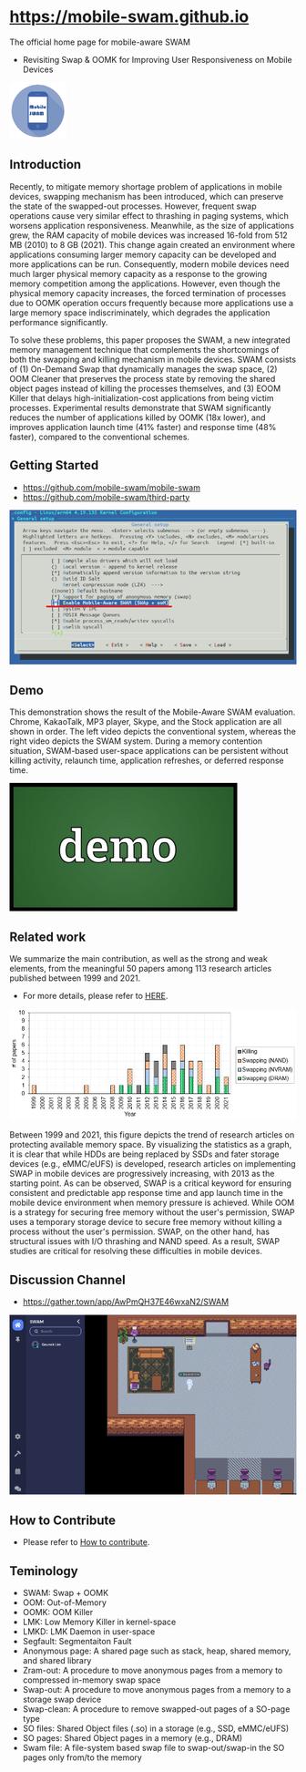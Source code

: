 # https://mobile-swam.github.io
The official home page for mobile-aware SWAM 
* Revisiting Swap & OOMK for Improving User Responsiveness on Mobile Devices

![SWAM, the SWAM mascot](/img/mobile-swam-logo3.png)  


## Introduction
Recently, to mitigate memory shortage problem of applications in mobile devices, swapping mechanism has been introduced, which can preserve the state of the swapped-out processes. 
However, frequent swap operations cause very similar effect to thrashing in paging systems, which worsens application responsiveness. 
Meanwhile, as the size of applications grew, the RAM capacity of mobile devices was increased 16-fold from 512 MB (2010) to 8 GB (2021). This change again created an environment where applications consuming larger memory capacity can be developed and more applications can be run. 
Consequently, modern mobile devices need much larger physical memory capacity as a response to the growing memory competition among the applications. However, even though the physical memory capacity increases, the forced termination of processes due to OOMK operation occurs frequently because more applications use a large memory space indiscriminately, which degrades the application performance significantly.

To solve these problems, this paper proposes the SWAM, a new integrated memory management technique that complements the shortcomings of both the swapping and killing mechanism in mobile devices. 
SWAM consists of (1) On-Demand Swap that dynamically manages the swap space, (2) OOM Cleaner that preserves the process state by removing the shared object pages instead of killing the processes themselves, and (3) EOOM Killer that delays high-initialization-cost applications from being victim processes. Experimental results demonstrate that SWAM significantly reduces the number of applications killed by OOMK (18x lower), and improves application launch time (41% faster) and response time (48% faster), compared to the conventional schemes.


## Getting Started
* https://github.com/mobile-swam/mobile-swam
* https://github.com/mobile-swam/third-party

![SWAM Development, make menuconfig](/img/make-menuconfig-swam.png)


## Demo
This demonstration shows the result of the Mobile-Aware SWAM evaluation. 
Chrome, KakaoTalk, MP3 player, Skype, and the Stock application are all shown in order. 
The left video depicts the conventional system, whereas the right video depicts the SWAM system. 
During a memory contention situation, SWAM-based user-space applications can be persistent without killing activity, relaunch time, application refreshes, or deferred response time.

[![SWAM Video](/img/demo.jpg)](https://youtu.be/1tE93ZNwNO0)

## Related work
We summarize the main contribution, as well as the strong and weak elements, from the meaningful 50 papers among 113 research articles published between 1999 and 2021.
* For more details, please refer to [HERE](https://github.com/mobile-swam/mobile-swam.github.io/wiki/Related-works).

![50 papers between 1999 and 2021](/img/related-work-50-papers.png)

Between 1999 and 2021, this figure depicts the trend of research articles on protecting available memory space. 
By visualizing the statistics as a graph, it is clear that while HDDs are being replaced by SSDs and fater storage devices (e.g., eMMC/eUFS) is developed, research articles on implementing SWAP in mobile devices are progressively increasing, with 2013 as the starting point. 
As can be observed, SWAP is a critical keyword for ensuring consistent and predictable app response time and app launch time in the mobile device environment when memory pressure is achieved. 
While OOM is a strategy for securing free memory without the user's permission, SWAP uses a temporary storage device to secure free memory without killing a process without the user's permission. 
SWAP, on the other hand, has structural issues with I/O thrashing and NAND speed. 
As a result, SWAP studies are critical for resolving these difficulties in mobile devices.

## Discussion Channel
* https://gather.town/app/AwPmQH37E46wxaN2/SWAM

![GatherTown](img/gather-town-swam.png)


## How to Contribute
* Please refer to [How to contribute](doc/contributing.md).


## Teminology
* SWAM: Swap + OOMK
* OOM: Out-of-Memory
* OOMK: OOM Killer
* LMK: Low Memory Killer in kernel-space
* LMKD: LMK Daemon in user-space
* Segfault: Segmentaiton Fault
* Anonymous page: A shared page such as stack, heap, shared memory, and shared library
* Zram-out: A procedure to move anonymous pages from a memory to compressed in-memory swap space
* Swap-out: A procedure to move anonymous pages from a memory to a storage swap device
* Swap-clean: A procedure to remove swapped-out pages of a SO-page type
* SO files: Shared Object files (.so) in a storage (e.g., SSD, eMMC/eUFS)
* SO pages: Shared Object pages in a memory (e.g., DRAM)
* Swam file: A file-system based swap file to swap-out/swap-in the SO pages only from/to the memory
